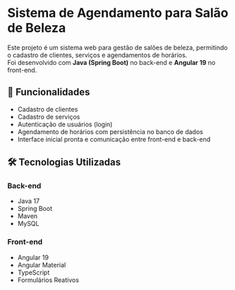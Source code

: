 # Sistema de Agendamento para Salão de Beleza

Este projeto é um sistema web para gestão de salões de beleza, permitindo o cadastro de clientes, serviços e agendamentos de horários.  
Foi desenvolvido com **Java (Spring Boot)** no back-end e **Angular 19** no front-end.

## 🚀 Funcionalidades

- Cadastro de clientes  
- Cadastro de serviços  
- Autenticação de usuários (login)  
- Agendamento de horários com persistência no banco de dados  
- Interface inicial pronta e comunicação entre front-end e back-end  

## 🛠️ Tecnologias Utilizadas

### Back-end
- Java 17  
- Spring Boot  
- Maven  
- MySQL  

### Front-end
- Angular 19  
- Angular Material  
- TypeScript  
- Formulários Reativos  
